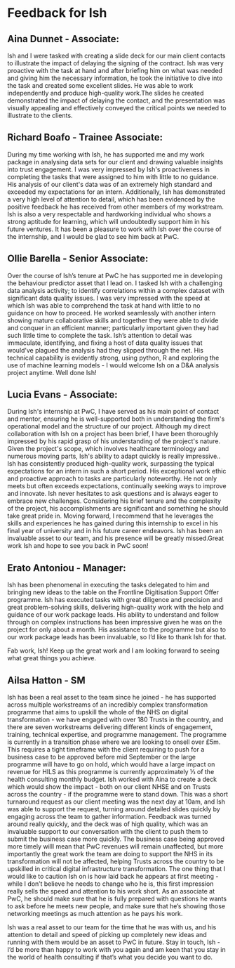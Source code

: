# Feedback for Ish 

## Aina Dunnet - Associate: 
Ish and I were tasked with creating a slide deck for our main client contacts to illustrate the impact of delaying the signing of the contract. Ish was very proactive with the task at hand and after briefing him on what was needed and giving him the necessary information, he took the initiative to dive into the task and created some excellent slides. He was able to work independently and produce high-quality work.The slides he created demonstrated the impact of delaying the contact, and the presentation was visually appealing and effectively conveyed the critical points we needed to illustrate to the clients. 

## Richard Boafo - Trainee Associate: 
During my time working with Ish, he has supported me and my work package in analysing data sets for our client and drawing valuable insights into trust engagement. I was very impressed by Ish's proactiveness in completing the tasks that were assigned to him with little to no guidance. His analysis of our client's data was of an extremely high standard and exceeded my expectations for an intern. Additionally, Ish has demonstrated a very high level of attention to detail, which has been evidenced by the positive feedback he has received from other members of my workstream. Ish is also a very respectable and hardworking individual who shows a strong aptitude for learning, which will undoubtedly support him in his future ventures. It has been a pleasure to work with Ish over the course of the internship, and I would be glad to see him back at PwC.

## Ollie Barella - Senior Associate:
Over the course of Ish’s tenure at PwC he has supported me in developing the behaviour predictor asset that I lead on. I tasked Ish with a challenging data analysis activity; to identify correlations within a complex dataset with significant data quality issues. I was very impressed with the speed at which Ish was able to comprehend the task at hand with little to no guidance on how to proceed. He worked seamlessly with another intern showing mature collaborative skills and together they were able to divide and conquer in an efficient manner; particularly important given they had such little time to complete the task. Ish’s attention to detail was immaculate, identifying, and fixing a host of data quality issues that would’ve plagued the analysis had they slipped through the net. His technical capability is evidently strong, using python, R and exploring the use of machine learning models - I would welcome Ish on a D&A analysis project anytime. Well done Ish!

## Lucia Evans - Associate:
During Ish's internship at PwC, I have served as his main point of contact and mentor, ensuring he is well-supported both in understanding the firm's operational model and the structure of our project. Although my direct collaboration with Ish on a project has been brief, I have been thoroughly impressed by his rapid grasp of his understanding of the project's nature. Given the project's scope, which involves healthcare terminology and numerous moving parts, Ish's ability to adapt quickly is really impressive..
Ish has consistently produced high-quality work, surpassing the typical expectations for an intern in such a short period. His exceptional work ethic and proactive approach to tasks are particularly noteworthy. He not only meets but often exceeds expectations, continually seeking ways to improve and innovate.
Ish never hesitates to ask questions and is always eager to embrace new challenges. Considering his brief tenure and the complexity of the project, his accomplishments are significant and something he should take great pride in. Moving forward, I recommend that he leverages the skills and experiences he has gained during this internship to excel in his final year of university and in his future career endeavors.
Ish has been an invaluable asset to our team, and his presence will be greatly missed.Great work Ish and hope to see you back in PwC soon!


## Erato Antoniou - Manager:
Ish has been phenomenal in executing the tasks delegated to him and bringing new ideas to the table on the Frontline Digitisation Support Offer programme. Ish has executed tasks with great diligence and precision and great problem-solving skills, delivering high-quality work with the help and guidance of our work package leads. His ability to understand and follow through on complex instructions has been impressive given he was on the project for only about a month. His assistance to the programme but also to our work package leads has been invaluable, so I’d like to thank Ish for that.

Fab work, Ish! Keep up the great work and I am looking forward to seeing what great things you achieve.

## Ailsa Hatton - SM
Ish has been a real asset to the team since he joined - he has supported across multiple workstreams of an incredibly complex transformation programme that aims to upskill the whole of the NHS on digital transformation - we have engaged with over 180 Trusts in the country, and there are seven workstreams delivering different kinds of engagement, training, technical expertise, and programme management. The programme is currently in a transition phase where we are looking to onsell over £5m. This requires a tight timeframe with the client requiring to push for a business case to be approved before mid September or the large programme will have to go on hold, which would have a large impact on revenue for HILS as this programme is currently approximately ⅓ of the health consulting monthly budget. Ish worked with Aina to create a deck which would show the impact - both on our client NHSE and on Trusts across the country - if the programme were to stand down. This was a short turnaround request as our client meeting was the next day at 10am, and Ish was able to support the request, turning around detailed slides quickly by engaging across the team to gather information. Feedback was turned around really quickly, and the deck was of high quality, which was an invaluable support to our conversation with the client to push them to submit the business case more quickly. The business case being approved more timely willl mean that PwC revenues will remain unaffected, but more importantly the great work the team are doing to support the NHS in its transformation will not be affected, helping Trusts across the country to be upskilled in critical digital infrastructure transformation. 
The one thing that I would like to caution Ish on is how laid back he appears at first meeting - while I don’t believe he needs to change who he is, this first impression really sells the speed and attention to his work short. As an associate at PwC, he should make sure that he is fully prepared with questions he wants to ask before he meets new people, and make sure that he’s showing those networking meetings as much attention as he pays his work.

 Ish was a real asset to our team for the time that he was with us, and his attention to detail and speed of picking up completely new ideas and running with them would be an asset to PwC in future. Stay in touch, Ish - I’d be more than happy to work with you again and am keen that you stay in the world of health consulting if that’s what you decide you want to do.

